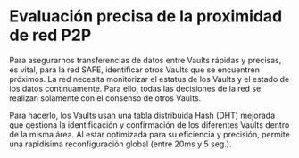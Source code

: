 # Evaluación precisa de la proximidad de red P2P

Para asegurarnos transferencias de datos entre Vaults rápidas y precisas, es vital, para la red SAFE, identificar otros Vaults que se encuentren próximos. La red necesita monitorizar el estatus de los Vaults y el estado de los datos continuamente. Para ello, todas las decisiones de la red se realizan solamente con el consenso de otros Vaults.

Para hacerlo, los Vaults usan una tabla distribuida Hash (DHT) mejorada que gestiona la identificación y confirmación de los diferentes Vaults dentro de la misma área. Al estar optimizada para su eficiencia y precisión, permite una rapidísima reconfiguración global (entre 20ms y 5 seg.).
